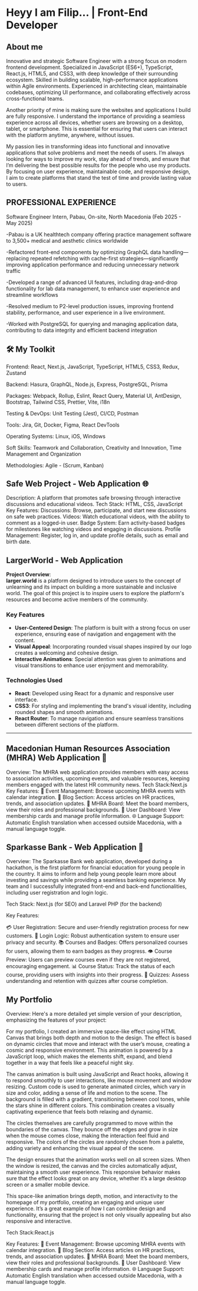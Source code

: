<h1>Heyy I am Filip... | Front-End Developer</h1>

<h2>About me</h2>

Innovative and strategic Software Engineer with a strong focus on modern frontend development.
Specialized in JavaScript (ES6+), TypeScript, React.js, HTML5, and CSS3, with deep knowledge of
their surrounding ecosystem. Skilled in building scalable, high-performance applications within Agile
environments. Experienced in architecting clean, maintainable codebases, optimizing UI
performance, and collaborating effectively across cross-functional teams.

Another priority of mine is making sure the websites and applications I build are fully responsive. I understand the importance of providing a seamless experience across all devices, whether users are browsing on a desktop, tablet, or smartphone. This is essential for ensuring that users can interact with the platform anytime, anywhere, without issues.

My passion lies in transforming ideas into functional and innovative applications that solve problems and meet the needs of users. I’m always looking for ways to improve my work, stay ahead of trends, and ensure that I’m delivering the best possible results for the people who use my products. By focusing on user experience, maintainable code, and responsive design, I aim to create platforms that stand the test of time and provide lasting value to users.

<h2>PROFESSIONAL EXPERIENCE</h2>

Software Engineer Intern, Pabau, On-site, North Macedonia (Feb 2025 - May 2025)

-Pabau is a UK healthtech company offering practice management software to 3,500+ medical
and aesthetic clinics worldwide

-Refactored front-end components by optimizing GraphQL data handling—replacing repeated
refetching with cache-first strategies—significantly improving application performance and
reducing unnecessary network traffic

-Developed a range of advanced UI features, including drag-and-drop functionality for lab data
management, to enhance user experience and streamline workflows

-Resolved medium to P2-level production issues, improving frontend stability, performance,
and user experience in a live environment.

-Worked with PostgreSQL for querying and managing application data, contributing to data
integrity and efficient backend integration

<h2>🛠️ My Toolkit</h2>

Frontend: React, Next.js, JavaScript, TypeScript, HTML5, CSS3, Redux, Zustand

Backend: Hasura, GraphQL, Node.js, Express, PostgreSQL, Prisma

Packages: Webpack, Rollup, Eslint, React Query, Material UI, AntDesign, Bootstrap, Tailwind CSS,
Prettier, Vite, i18n

Testing & DevOps: Unit Testing (Jest), CI/CD, Postman

Tools: Jira, Git, Docker, Figma, React DevTools

Operating Systems: Linux, iOS, Windows

Soft Skills: Teamwork and Collaboration, Creativity and Innovation, Time Management and
Organization

Methodologies: Agile - (Scrum, Kanban)

<h2> Safe Web Project - Web Application 🌐</h2>

Description: A platform that promotes safe browsing through interactive discussions and educational videos.
Tech Stack: HTML, CSS, JavaScript
Key Features:
Discussions: Browse, participate, and start new discussions on safe web practices.
Videos: Watch educational videos, with the ability to comment as a logged-in user.
Badge System: Earn activity-based badges for milestones like watching videos and engaging in discussions.
Profile Management: Register, log in, and update profile details, such as email and birth date.


<h2>LargerWorld - Web Application</h2>

**Project Overview**:  
**larger.world** is a platform designed to introduce users to the concept of unlearning and its impact on building a more sustainable and inclusive world. The goal of this project is to inspire users to explore the platform's resources and become active members of the community.

### Key Features
- **User-Centered Design**: The platform is built with a strong focus on user experience, ensuring ease of navigation and engagement with the content.
- **Visual Appeal**: Incorporating rounded visual shapes inspired by our logo creates a welcoming and cohesive design.
- **Interactive Animations**: Special attention was given to animations and visual transitions to enhance user enjoyment and memorability.

### Technologies Used
- **React**: Developed using React for a dynamic and responsive user interface.
- **CSS3**: For styling and implementing the brand's visual identity, including rounded shapes and smooth animations.
- **React Router**: To manage navigation and ensure seamless transitions between different sections of the platform.

---

<h2> Macedonian Human Resources Association (MHRA) Web Application 👥</h2>

Overview: The MHRA web application provides members with easy access to association activities, upcoming events, and valuable resources, keeping members engaged with the latest HR community news.
Tech Stack:Next.js
Key Features:
📅 Event Management: Browse upcoming MHRA events with calendar integration.
📰 Blog Section: Access articles on HR practices, trends, and association updates.
👥 MHRA Board: Meet the board members, view their roles and professional backgrounds.
🎫 User Dashboard: View membership cards and manage profile information.
🌐 Language Support: Automatic English translation when accessed outside Macedonia, with a manual language toggle.

<h2> Sparkasse Bank - Web Application 🚀</h2>
Overview: The Sparkasse Bank web application, developed during a hackathon, is the first platform for financial education for young people in the country. It aims to inform and help young people learn more about investing and savings while providing a seamless banking experience. My team and I successfully integrated front-end and back-end functionalities, including user registration and login logic.

Tech Stack: Next.js (for SEO) and Laravel PHP (for the backend)

Key Features:

💳 User Registration: Secure and user-friendly registration process for new customers.
🔐 Login Logic: Robust authentication system to ensure user privacy and security.
📚 Courses and Badges: Offers personalized courses for users, allowing them to earn badges as they progress.
👁️ Course Preview: Users can preview courses even if they are not registered, encouraging engagement.
📊 Course Status: Track the status of each course, providing users with insights into their progress.
📝 Quizzes: Assess understanding and retention with quizzes after course completion.


<h2>My Portfolio </h2>

Overview: 
Here's a more detailed yet simple version of your description, emphasizing the features of your project:

For my portfolio, I created an immersive space-like effect using HTML Canvas that brings both depth and motion to the design. The effect is based on dynamic circles that move and interact with the user’s mouse, creating a cosmic and responsive environment. This animation is powered by a JavaScript loop, which makes the elements shift, expand, and blend together in a way that feels like a peaceful night sky.

The canvas animation is built using JavaScript and React hooks, allowing it to respond smoothly to user interactions, like mouse movement and window resizing. Custom code is used to generate animated circles, which vary in size and color, adding a sense of life and motion to the scene. The background is filled with a gradient, transitioning between cool tones, while the stars shine in different colors. This combination creates a visually captivating experience that feels both relaxing and dynamic.

The circles themselves are carefully programmed to move within the boundaries of the canvas. They bounce off the edges and grow in size when the mouse comes close, making the interaction feel fluid and responsive. The colors of the circles are randomly chosen from a palette, adding variety and enhancing the visual appeal of the scene.

The design ensures that the animation works well on all screen sizes. When the window is resized, the canvas and the circles automatically adjust, maintaining a smooth user experience. This responsive behavior makes sure that the effect looks great on any device, whether it’s a large desktop screen or a smaller mobile device.

This space-like animation brings depth, motion, and interactivity to the homepage of my portfolio, creating an engaging and unique user experience. It’s a great example of how I can combine design and functionality, ensuring that the project is not only visually appealing but also responsive and interactive.

Tech Stack:React.js

Key Features:
📅 Event Management: Browse upcoming MHRA events with calendar integration.
📰 Blog Section: Access articles on HR practices, trends, and association updates.
👥 MHRA Board: Meet the board members, view their roles and professional backgrounds.
🎫 User Dashboard: View membership cards and manage profile information.
🌐 Language Support: Automatic English translation when accessed outside Macedonia, with a manual language toggle.



